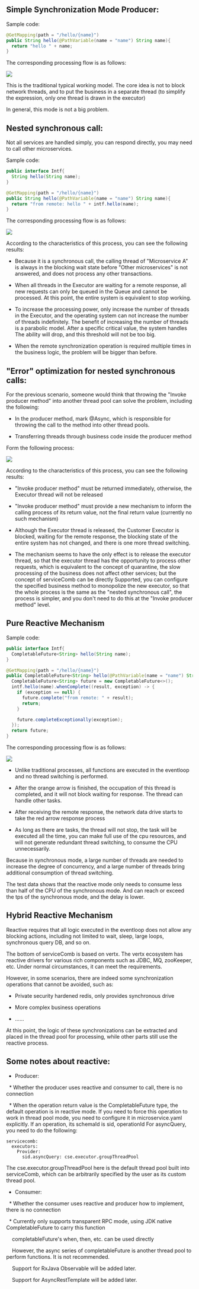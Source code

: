 ## Simple Synchronization Mode Producer:

Sample code:

```java
@GetMapping(path = "/hello/{name}")
public String hello(@PathVariable(name = "name") String name){
  return "hello " + name;
}
```

The corresponding processing flow is as follows:

![](/assets/reactive/normalSync.png)

This is the traditional typical working model. The core idea is not to block network threads, and to put the business in a separate thread (to simplify the expression, only one thread is drawn in the executor)

In general, this mode is not a big problem.

## Nested synchronous call:

Not all services are handled simply, you can respond directly, you may need to call other microservices.

Sample code:

```java
public interface Intf{
  String hello(String name);
}

@GetMapping(path = "/hello/{name}")
public String hello(@PathVariable(name = "name") String name){
  return "from remote: hello " + intf.hello(name);
}
```

The corresponding processing flow is as follows:

![](/assets/reactive/nestedSync.png)

According to the characteristics of this process, you can see the following results:

* Because it is a synchronous call, the calling thread of "Microservice A" is always in the blocking wait state before "Other microservices" is not answered, and does not process any other transactions.

* When all threads in the Executor are waiting for a remote response, all new requests can only be queued in the Queue and cannot be processed. At this point, the entire system is equivalent to stop working.

* To increase the processing power, only increase the number of threads in the Executor, and the operating system can not increase the number of threads indefinitely. The benefit of increasing the number of threads is a parabolic model. After a specific critical value, the system handles The ability will drop, and this threshold will not be too big.

* When the remote synchronization operation is required multiple times in the business logic, the problem will be bigger than before.

## "Error" optimization for nested synchronous calls:

For the previous scenario, someone would think that throwing the "Invoke producer method" into another thread pool can solve the problem, including the following:

* In the producer method, mark @Async, which is responsible for throwing the call to the method into other thread pools.

* Transferring threads through business code inside the producer method

Form the following process:

![](/assets/reactive/wrongSyncOptimization.png)

According to the characteristics of this process, you can see the following results:

* "Invoke producer method" must be returned immediately, otherwise, the Executor thread will not be released

* "Invoke producer method" must provide a new mechanism to inform the calling process of its return value, not the final return value (currently no such mechanism)

* Although the Executor thread is released, the Customer Executor is blocked, waiting for the remote response, the blocking state of the entire system has not changed, and there is one more thread switching.

* The mechanism seems to have the only effect is to release the executor thread, so that the executor thread has the opportunity to process other requests, which is equivalent to the concept of quarantine, the slow processing of the business does not affect other services; but the concept of serviceComb can be directly Supported, you can configure the specified business method to monopolize the new executor, so that the whole process is the same as the "nested synchronous call", the process is simpler, and you don't need to do this at the "Invoke producer method" level.

## Pure Reactive Mechanism

Sample code:

```java
public interface Intf{
  CompletableFuture<String> hello(String name);
}

@GetMapping(path = "/hello/{name}")
public CompletableFuture<String> hello(@PathVariable(name = "name") String name){
  CompletableFuture<String> future = new CompletableFuture<>();
  intf.hello(name).whenComplete((result, exception) -> {
    if (exception == null) {
      future.complete("from remote: " + result);
      return;
    }

    future.completeExceptionally(exception);
  });
  return future;
}
```

The corresponding processing flow is as follows:

![](/assets/reactive/pureReactive.png)

* Unlike traditional processes, all functions are executed in the eventloop and no thread switching is performed.

* After the orange arrow is finished, the occupation of this thread is completed, and it will not block waiting for response. The thread can handle other tasks.

* After receiving the remote response, the network data drive starts to take the red arrow response process

* As long as there are tasks, the thread will not stop, the task will be executed all the time, you can make full use of the cpu resources, and will not generate redundant thread switching, to consume the CPU unnecessarily.

Because in synchronous mode, a large number of threads are needed to increase the degree of concurrency, and a large number of threads bring additional consumption of thread switching.

The test data shows that the reactive mode only needs to consume less than half of the CPU of the synchronous mode. And can reach or exceed the tps of the synchronous mode, and the delay is lower.

## Hybrid Reactive Mechanism

Reactive requires that all logic executed in the eventloop does not allow any blocking actions, including not limited to wait, sleep, large loops, synchronous query DB, and so on.

The bottom of serviceComb is based on vertx. The vertx ecosystem has reactive drivers for various rich components such as JDBC, MQ, zooKeeper, etc. Under normal circumstances, it can meet the requirements.

However, in some scenarios, there are indeed some synchronization operations that cannot be avoided, such as:

* Private security hardened redis, only provides synchronous drive

* More complex business operations

* ......

At this point, the logic of these synchronizations can be extracted and placed in the thread pool for processing, while other parts still use the reactive process.

## Some notes about reactive:

* Producer:

  * Whether the producer uses reactive and consumer to call, there is no connection

  * When the operation return value is the CompletableFuture type, the default operation is in reactive mode. If you need to force this operation to work in thread pool mode, you need to configure it in microservice.yaml explicitly. If an operation, its schemaId is sid, operationId For asyncQuery, you need to do the following:

```
servicecomb:
  executors:
    Provider:
      sid.asyncQuery: cse.executor.groupThreadPool
```

The cse.executor.groupThreadPool here is the default thread pool built into serviceComb, which can be arbitrarily specified by the user as its custom thread pool.

* Consumer:

  * Whether the consumer uses reactive and producer how to implement, there is no connection

  * Currently only supports transparent RPC mode, using JDK native CompletableFuture to carry this function

    completableFuture's when, then, etc. can be used directly

    However, the async series of completableFuture is another thread pool to perform functions. It is not recommended.

    Support for RxJava Observable will be added later.

    Support for AsyncRestTemplate will be added later.
